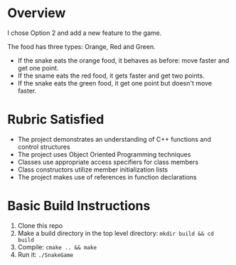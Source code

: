 # Overview
I chose Option 2 and add a new feature to the game.

The food has three types: Orange, Red and Green.
- If the snake eats the orange food, it behaves as before: move faster and get one point.
- If the sname eats the red food, it gets faster and get two points.
- If the snake eats the green food, it get one point but doesn't move faster.

# Rubric Satisfied
- The project demonstrates an understanding of C++ functions and control structures
- The project uses Object Oriented Programming techniques
- Classes use appropriate access specifiers for class members
- Class constructors utilize member initialization lists
- The project makes use of references in function declarations

# Basic Build Instructions
1. Clone this repo
2. Make a build directory in the top level directory: `mkdir build && cd build`
3. Compile: `cmake .. && make`
4. Run it: `./SnakeGame`

